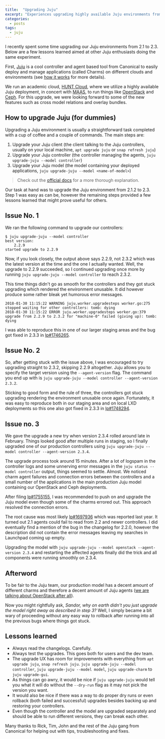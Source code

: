 ```yaml
---
title:  "Upgrading Juju"
excerpt: "Experiences upgrading highly available Juju environments from 2.1 to 2.3" 
categories:
  - posts
tags:
  - juju
---
```


I recently spent some time upgrading our Juju environments from 2.1 to 2.3. Below are a few lessons learned aimed at other Juju enthusiasts doing the same experiment.

First, [Juju](https://jujucharms.com) is a cool controller and agent based tool from Canonical to easily deploy and manage applications (called Charms) on different clouds and environments (see [how it works](https://jujucharms.com/how-it-works) for more details).

We run an academic cloud, [HUNT Cloud](https://www.ntnu.edu/huntgenes/hunt-cloud), where we utilize a highly available Juju deployment, in concert with [MAAS](https://maas.io), to run things like [OpenStack](https://www.openstack.org) and [Ceph](https://ceph.com). For this upgrade, we were looking forward to some of the new features such as cross model relations and overlay bundles.

## How to upgrade Juju (for dummies)

Upgrading a Juju environment is usually a straightforward task completed with a cup of coffee and a couple of commands. The main steps are:

1. Upgrade your Juju client (the client talking to the Juju controllers, usually on your local machine, `apt upgrade juju` or `snap refresh juju`)
2. Upgrade your Juju controller (the controller managing the agents, `juju upgrade-juju --model controller`)
3. Upgrade your Juju model (the model containing your deployed applications, `juju upgrade-juju --model <name-of-model>`)

> Check out the [official docs](https://jujucharms.com/docs/stable/models-upgrade) for a more thorough explanation.

Our task at hand was to upgrade the Juju environment from 2.1.2 to 2.3.
Step 1 was easy as can be, however the remaining steps provided a few lessons learned that might prove useful for others.

## Issue No. 1

We ran the following command to upgrade our controllers:

```shell
$ juju upgrade-juju --model controller
best version:
    2.2.9
started upgrade to 2.2.9
```

Now, if you look closely, the output above says 2.2.9, not 2.3.2 which was the latest version at the time and the one I actually wanted.
Well, the upgrade to 2.2.9 succeeded, so I continued upgrading once more by running `juju upgrade-juju --model controller` to reach 2.3.2.

This time things didn't go as smooth for the controllers and they got stuck upgrading which rendered the environment unusable.
It did however produce some rather bleak yet humorous error messages.

```shell
2018-01-30 11:15:22 WARNING juju.worker.upgradesteps worker.go:275 stopped waiting for other controllers: tomb: dying
2018-01-30 11:15:22 ERROR juju.worker.upgradesteps worker.go:379 upgrade from 2.2.9 to 2.3.2 for "machine-0" failed (giving up): tomb: dying
```

I was able to reproduce this in one of our larger staging areas and the bug got fixed  in 2.3.3 in [lp#1746265](https://bugs.launchpad.net/juju/+bug/1746265).

## Issue No. 2

So, after getting stuck with the issue above, I was encouraged to try upgrading straight to 2.3.2, skipping 2.2.9 altogether.
Juju allows you to specify the target version using the `--agent-version` flag.
The command you end up with is `juju upgrade-juju --model controller --agent-version 2.3.2`.

Sticking to good form and the rule of three, the controllers got stuck upgrading rendering the environment unusable once again.
Fortunately, it was easy to reproduce both in our staging area and on local LXD deployments so this one also got fixed in 2.3.3 in [lp#1748294](https://bugs.launchpad.net/juju/+bug/1748294).

## Issue no. 3

We gave the upgrade a new try when version 2.3.4 rolled around late in February.
Things looked good after multiple runs in staging, so I finally upgraded one of our production controllers using `juju upgrade-juju --model controller --agent-version 2.3.4`.

The upgrade process took around 15 minutes. After a lot of logspam in the controller logs and some unnerving error messages in the `juju status --model controller` output, things seemed to settle.
Almost.
We noticed charm agent failures and connection errors between the controllers and a small number of the applications in the main production Juju model containing our OpenStack and Ceph deployments.

After filing [lp#1755155](https://bugs.launchpad.net/juju/+bug/1755155), I was recommended to push on and upgrade the Juju model even though some of the charms errored out.
This approach resolved the connection errors.

The root cause was most likely [lp#1697936](https://bugs.launchpad.net/juju/+bug/1697936) which was reported last year.
It turned out 2.1 agents could fail to read from 2.2 and newer controllers.
I did eventually find a mention of the bug in the changelog for 2.2.0, however the description did not contain the error messages leaving my searches in Launchpad coming up empty.

Upgrading the model with `juju upgrade-juju --model openstack --agent-version 2.3.4` and restarting the affected agents finally did the trick and all components were running smoothly on 2.3.4.

## Afterword

To be fair to the Juju team, our production model has a decent amount of different charms and therefore a decent amount of Juju agents ([we are talking about OpenStack after all](https://checknotes.files.wordpress.com/2016/01/openstack-logical-arch-folsom.png?w=1280)).

Now you might rightfully ask, _Sandor, why on earth didn't you just upgrade the model right away as described in step 3?_
Well, I simply became a bit wary of proceeding without any easy way to rollback after running into all the previous bugs where things got stuck.

## Lessons learned

* Always read the changelogs. Carefully.
* Always test the upgrades. This goes both for users and the dev team.
* The upgrade UX has room for improvements with everything from `apt upgrade juju`, `snap refresh juju`. `juju upgrade-juju --model controller`, `juju upgrade-juju --model model`, `juju upgrade-charm` to `juju upgrade-gui`.
* As things can go awry, it would be nice if `juju upgrade-juju` would tell you what it will do without the `--dry-run` flag as it may not pick the version you want.
* It would also be nice if there was a way to do proper dry runs or even rollback (both failed and successful) upgrades besides backing up and restoring your controllers.
* Even though the controller and the model are upgraded separately and should be able to run different versions, they can break each other.

Many thanks to Rick, Tim, John and the rest of the Juju gang from Canonical for helping out with tips, troubleshooting and fixes.
